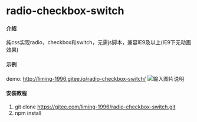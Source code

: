 # radio-checkbox-switch

#### 介绍
纯css实现radio，checkbox和switch，无需js脚本，兼容IE9及以上(IE9下无动画效果)

#### 示例
demo: http://liming-1996.gitee.io/radio-checkbox-switch/
![输入图片说明](https://images.gitee.com/uploads/images/2020/1122/210837_4c7c7da3_2345598.png "批注 2020-11-22 210803.png")

#### 安装教程
1.  git clone https://gitee.com/liming-1996/radio-checkbox-switch.git
2.  npm install
